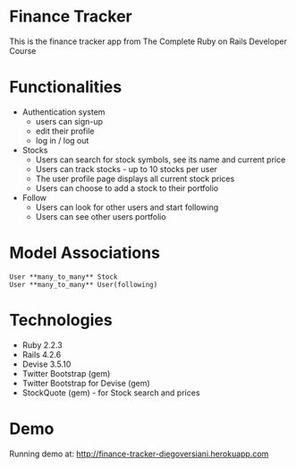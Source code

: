 # Finance Tracker

This is the finance tracker app from The Complete Ruby on Rails Developer Course

# Functionalities

- Authentication system
  - users can sign-up
  - edit their profile
  - log in / log out
- Stocks
  - Users can search for stock symbols, see its name and current price
  - Users can track stocks - up to 10 stocks per user
  - The user profile page displays all current stock prices
  - Users can choose to add a stock to their portfolio
- Follow
  - Users can look for other users and start following
  - Users can see other users portfolio

# Model Associations

```
User **many_to_many** Stock
User **many_to_many** User(following)
```

# Technologies

- Ruby 2.2.3
- Rails 4.2.6
- Devise 3.5.10
- Twitter Bootstrap (gem)
- Twitter Bootstrap for Devise (gem)
- StockQuote (gem) - for Stock search and prices

# Demo

Running demo at: http://finance-tracker-diegoversiani.herokuapp.com